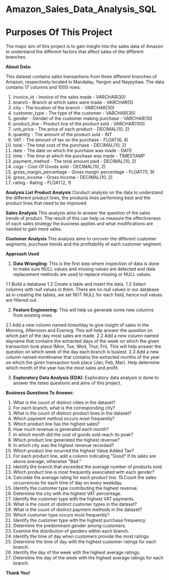 # Amazon_Sales_Data_Analysis_SQL

# Purposes Of This Project
The major aim of this project is to gain insight into the sales data of Amazon to understand the different factors that affect sales of the different branches.

**About Data:**

This dataset contains sales transactions from three different branches of Amazon, respectively located in Mandalay, Yangon and Naypyitaw. The data contains 17 columns and 1000 rows:

1. invoice_id      - Invoice of the sales made - VARCHAR(30)
2. branch          - Branch at which sales were made - VARCHAR(5)
3. city            - The location of the branch - VARCHAR(30)
4. customer_type   - The type of the customer - VARCHAR(30)
5. gender          - Gender of the customer making purchase - VARCHAR(10)
6. product_line    - Product line of the product sold - VARCHAR(100)
7. unit_price      - The price of each product  - DECIMAL(10, 2)
8. quantity        - The amount of the product sold - INT
9. VAT             - The amount of tax on the purchase - FLOAT(6, 4)
10. total          - The total cost of the purchase - DECIMAL(10, 2)
11. date           - The date on which the purchase was made - DATE
12. time           - The time at which the purchase was made - TIMESTAMP
13. payment_method - The total amount paid - DECIMAL(10, 2)
14. cogs           - Cost Of Goods sold - DECIMAL(10, 2)
15. gross_margin_percentage - Gross margin percentage - FLOAT(11, 9)
16. gross_income   - Gross Income - DECIMAL(10, 2)
17. rating         - Rating - FLOAT(2, 1)


**Analysis List**
**Product Analysis**
Conduct analysis on the data to understand the different product lines, the products lines performing best and the product lines that need to be improved.

**Sales Analysis**
This analysis aims to answer the question of the sales trends of product. The result of this can help us measure the effectiveness of each sales strategy the business applies and what modifications are needed to gain more sales.

**Customer Analysis**
This analysis aims to uncover the different customer segments, purchase trends and the profitability of each customer segment.


**Approach Used**

1. **Data Wrangling:** This is the first step where inspection of data is done to make sure NULL values and missing values are detected and data replacement methods are used to replace missing or NULL values.

1.1 Build a database
1.2 Create a table and insert the data.
1.3 Select columns with null values in them. There are no null values in our database as in creating the tables, we set NOT  NULL for each field, hence null values are filtered out.

2. **Feature Engineering:** This will help us generate some new columns from existing ones.

2.1 Add a new column named timeofday to give insight of sales in the Morning, Afternoon and Evening. This will help answer the question on which part of the day most sales are made.
2.2 Add a new column named dayname that contains the extracted days of the week on which the given transaction took place (Mon, Tue, Wed, Thur, Fri). This will help answer the question on which week of the day each branch is busiest.
2.3 Add a new column named monthname that contains the extracted months of the year on which the given transaction took place (Jan, Feb, Mar). Help determine which month of the year has the most sales and profit.


3. **Exploratory Data Analysis (EDA):** Exploratory data analysis is done to answer the listed questions and aims of this project.


**Business Questions To Answer:**

1. What is the count of distinct cities in the dataset?
2. For each branch, what is the corresponding city?
3. What is the count of distinct product lines in the dataset?
4. Which payment method occurs most frequently?
5. Which product line has the highest sales?
6. How much revenue is generated each month?
7. In which month did the cost of goods sold reach its peak?
8. Which product line generated the highest revenue?
9. In which city was the highest revenue recorded?
10. Which product line incurred the highest Value Added Tax?
11. For each product line, add a column indicating "Good" if its sales are above average, otherwise "Bad."
12. Identify the branch that exceeded the average number of products sold.
13. Which product line is most frequently associated with each gender?
14. Calculate the average rating for each product line.
15.Count the sales occurrences for each time of day on every weekday.
16. Identify the customer type contributing the highest revenue.
17. Determine the city with the highest VAT percentage.
18. Identify the customer type with the highest VAT payments.
19. What is the count of distinct customer types in the dataset?
20. What is the count of distinct payment methods in the dataset?
21. Which customer type occurs most frequently?
22. Identify the customer type with the highest purchase frequency.
23. Determine the predominant gender among customers.
24. Examine the distribution of genders within each branch.
25. Identify the time of day when customers provide the most ratings.
26. Determine the time of day with the highest customer ratings for each branch.
27. Identify the day of the week with the highest average ratings.
28. Determine the day of the week with the highest average ratings for each branch.


**Thank You!**
